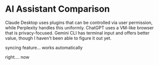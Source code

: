 # AI Assistant Comparison

Claude Desktop uses plugins that can be controlled via user permission, while Perplexity handles this uniformly. ChatGPT uses a VM-like browser that is privacy-focused. Gemini CLI has terminal input and offers better value, though I haven't been able to figure it out yet.

syncing feature... works automatically


right.... now